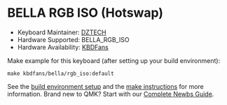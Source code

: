 # BELLA RGB ISO (Hotswap)

* Keyboard Maintainer: [DZTECH](https://github.com/moyi4681)
* Hardware Supported: BELLA_RGB_ISO
* Hardware Availability: [KBDFans](https://kbdfans.cn/)

Make example for this keyboard (after setting up your build environment):

    make kbdfans/bella/rgb_iso:default

See the [build environment setup](https://docs.qmk.fm/#/getting_started_build_tools) and the [make instructions](https://docs.qmk.fm/#/getting_started_make_guide) for more information. Brand new to QMK? Start with our [Complete Newbs Guide](https://docs.qmk.fm/#/newbs).
